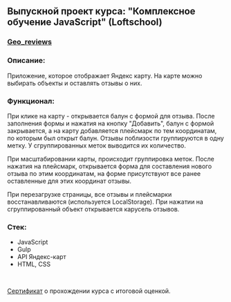 ## Выпускной проект курса: "Комплексное обучение JavaScript" (Loftschool)

### [Geo_reviews](https://kalinin-vlad.github.io/Geo_reviews/dist/)

### Описание:

Приложение, которое отображает Яндекс карту. На карте можно выбирать объекты и оставлять отзывы о них.

### Функционал:

При клике на карту - открывается балун с формой для отзыва. После заполнения формы и нажатия на кнопку "Добавить", балун с формой закрывается, а на карту добавляется плейсмарк по тем координатам, по которым был открыт балун. Отзывы поблизости группируются в одну метку. У сгруппированных меток выводится их количество.

При масштабировании карты, происходит группировка меток. После нажатия на плейсмарк, открывается форма для составления нового отзыва по этим координатам, на форме присутствуют все ранее оставленные для этих координат отзывы.

При перезагрузке страницы, все отзывы и плейсмарки восстанавливаются (используется LocalStorage). При нажатии на сгруппированный объект открывается карусель отзывов.

### Стек:
- JavaScript
- Gulp
- API Яндекс-карт
- HTML, CSS

<br>
<p><a href="https://loftschool.com/diploma/EJ1654169999/ru/pdf">Сертификат</a> о прохождении курса с итоговой оценкой.</p>
